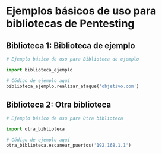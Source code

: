 # Ejemplos básicos de uso para bibliotecas de Pentesting

## Biblioteca 1: Biblioteca de ejemplo

```python
# Ejemplo básico de uso para Biblioteca de ejemplo

import biblioteca_ejemplo

# Código de ejemplo aquí
biblioteca_ejemplo.realizar_ataque('objetivo.com')
```

## Biblioteca 2: Otra biblioteca

```python
# Ejemplo básico de uso para Otra biblioteca

import otra_biblioteca

# Código de ejemplo aquí
otra_biblioteca.escanear_puertos('192.168.1.1')
```
